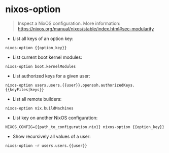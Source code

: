 # nixos-option

> Inspect a NixOS configuration.
> More information: <https://nixos.org/manual/nixos/stable/index.html#sec-modularity>

- List all keys of an option key:

`nixos-option {{option_key}}`

- List current boot kernel modules:

`nixos-option boot.kernelModules`

- List authorized keys for a given user:

`nixos-option users.users.{{user}}.openssh.authorizedKeys.{{keyFiles|keys}}`

- List all remote builders:

`nixos-option nix.buildMachines`

- List key on another NixOS configuration:

`NIXOS_CONFIG={{path_to_configuration.nix}} nixos-option {{option_key}}`

- Show recursively all values of a user:

`nixos-option -r users.users.{{user}}`
